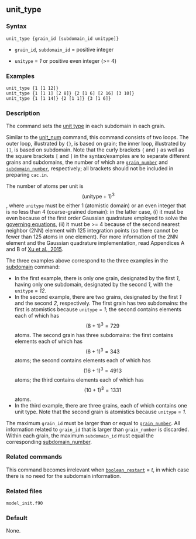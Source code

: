 ## unit_type

### Syntax

	unit_type {grain_id [subdomain_id unitype]}

* `grain_id`, `subdomain_id` = positive integer

* `unitype` = _1_ or positive even integer (>= 4)

### Examples

	unit_type {1 [1 12]}
	unit_type {1 [1 1] [2 8]} {2 [1 6] [2 16] [3 10]}
	unit_type {1 [1 14]} {2 [1 1]} {3 [1 6]}

### Description

The command sets the [unit type](subdomain.md) in each subdomain in each grain.

Similar to the [unit_num](unit_num.md) command, this command consists of two loops. The outer loop, illustrated by `{}`, is based on grain; the inner loop, illustrated by `[]`, is based on subdomain. Note that the curly brackets `{` and `}` as well as the square brackets `[` and `]` in the syntax/examples are to separate different grains and subdomains, the number of which are [`grain_number`](grain_num.md) and [`subdomain_number`](subdomain.md), respectively; all brackets should not be included in preparing `cac.in`.

The number of atoms per unit is $$(\mathrm{unitype}+1)^3$$, where `unitype` must be either 1 (atomistic domain) or an even integer that is no less than 4 (coarse-grained domain): in the latter case, (i) it must be even because of the first order Gaussian quadrature employed to solve the [governing equations](../chapter2/aft.md), (ii) it must be >= 4 because of the second nearest neighbor (2NN) element with 125 integration points (so there cannot be fewer than 125 atoms in one element). For more information of the 2NN element and the Gaussian quadrature implementation, read Appendices A and B of [Xu et al., 2015](http://dx.doi.org/10.1016/j.ijplas.2015.05.007).

The three examples above correspond to the three examples in the [subdomain](subdomain.md) command:

* In the first example, there is only one grain, designated by the first _1_, having only one subdomain, designated by the second _1_, with the `unitype` = _12_.
* In the second example, there are two grains, designated by the first _1_ and the second _2_, respectively. The first grain has two subdomains: the first is atomistics because `unitype` = _1_; the second contains elements each of which has $$(8+1)^3 = 729$$ atoms. The second grain has three subdomains: the first contains elements each of which has $$(6+1)^3 = 343$$ atoms; the second contains elements each of which has $$(16+1)^3 = 4913$$ atoms; the third contains elements each of which has $$(10+1)^3 = 1331$$ atoms.
* In the third example, there are three grains, each of which contains one unit type. Note that the second grain is atomistics because `unitype` = _1_.

The maximum `grain_id` must be larger than or equal to [`grain_number`](grain_num.md). All information related to `grain_id` that is larger than `grain_number` is discarded. Within each grain, the maximum `subdomain_id` must equal the corresponding [subdomain_number](subdomain.md).

### Related commands

This command becomes irrelevant when [`boolean_restart`](restart.md) = _t_, in which case there is no need for the subdomain information.

### Related files

`model_init.f90`

### Default

None.
